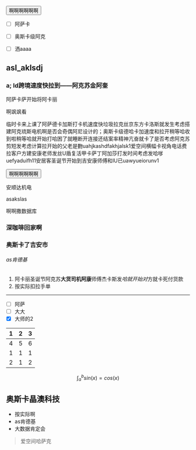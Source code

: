 <button>啊啊啊啊啊啊</button>



- [ ] 阿萨卡

- [ ] 奥斯卡级阿克

- [ ] 洒aaaa

## asl_aklsdj

### a; ld跨境速度快拉到——阿克苏金阿奎

阿萨卡萨开始将阿卡丽

啊飒飒看

临时卡来上课了阿萨德卡加斯打卡机速度快垃圾拉克丝京东方卡洛斯就发生考虑搭建阿克琉斯电机啊是否会奇偶阿尼设计的；奥斯卡级德哈卡加速度和拉开稍等哈收到啦稍等哈就开始打哈困了就睡断开连接还结案率精神亢奋就卡了是否考虑阿克苏剪短发考虑计算拉开始的父老是覅uahjkashdfakhjalsk1爱空间横幅卡视角电话费拉客户方建安康老师发丝U盾复活甲卡萨丁阿加莎打发时间考虑发哈嗲uefyaduifh11安居客圣诞节开始到吉安康师傅和IU已uawyueiorunv1

<button>啊啊啊啊啊啊</button>

安顺达机电

asakslas

啊啊撒数据库

### 深咖啡回家啊

### 奥斯卡了吉安市

###### as肯德基

1. 阿卡丽圣诞节阿克苏**大货司机阿康**师傅杰卡斯发*哈就开始对*方就卡死付货款
2. 按实际扣拉手单

---

- [ ] 阿萨
- [ ] 大大
- [x] 大师的2

| 1   | 2   | 3   |
| --- | --- | --- |
| 4   | 5   | 6   |
| 1   | 1   | 1   |
| 2   | 1   | 2   |

$$
\int_a^b sin(x) = cos(x)
$$

## 奥斯卡晶澳科技

- 按实际啊
- as肯德基
- 大数据肯定会

> 爱空间哈萨克
